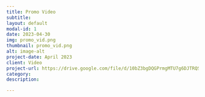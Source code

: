 ```yaml
---
title: Promo Video
subtitle: 
layout: default
modal-id: 1
date: 2023-04-30
img: promo_vid.png
thumbnail: promo_vid.png
alt: image-alt
project-date: April 2023
client: Video
project-url: https://drive.google.com/file/d/10bZ3bgDQGPrmgMTU7g6DJTRQSFkNijqY/view?usp=share_link
category: 
description: 

---
```

